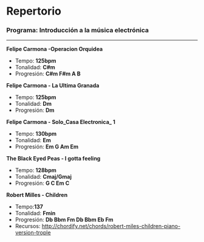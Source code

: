 # Repertorio
### Programa: Introducción a la música electrónica
------

**Felipe Carmona -Operacion Orquidea**
* Tempo: **125bpm**
* Tonalidad: **C#m**
* Progresión: **C#m F#m A B**


**Felipe Carmona - La Ultima Granada**

* Tempo: **125bpm**
* Tonalidad: **Dm**
* Progresión: **Dm**

**Felipe Carmona - Solo_Casa Electronica_ 1**

* Tempo: **130bpm**
* Tonalidad: **Em**
* Progresión: **Em G Am Em**

**The Black Eyed Peas - I gotta feeling**

* Tempo: **128bpm**
* Tonalidad: **Cmaj/Gmaj**
* Progresión: **G C Em C**

**Robert Milles - Children**
* Tempo:**137**
* Tonalidad: **Fmin**
* Progresión: **Db  Bbm Fm Db Bbm Eb Fm**
* Recursos: http://chordify.net/chords/robert-miles-children-piano-version-trople
